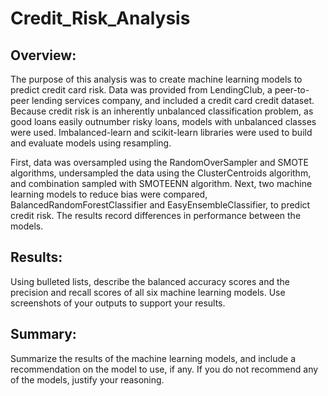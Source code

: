 # Credit_Risk_Analysis

## Overview:
The purpose of this analysis was to create machine learning models to predict credit card risk. Data was provided from LendingClub, a peer-to-peer lending services company, and included a credit card credit dataset. Because credit risk is an inherently unbalanced classification problem, as good loans easily outnumber risky loans, models with unbalanced classes were used. Imbalanced-learn and scikit-learn libraries were used to build and evaluate models using resampling.

First, data was oversampled using the RandomOverSampler and SMOTE algorithms, undersampled the data using the ClusterCentroids algorithm, and combination sampled with SMOTEENN algorithm. Next, two machine learning models to reduce bias were compared, BalancedRandomForestClassifier and EasyEnsembleClassifier, to predict credit risk. The results record differences in performance between the models. 

## Results:
 Using bulleted lists, describe the balanced accuracy scores and the precision and recall scores of all six machine learning models. Use screenshots of your outputs to support your results.

## Summary: 
Summarize the results of the machine learning models, and include a recommendation on the model to use, if any. If you do not recommend any of the models, justify your reasoning.